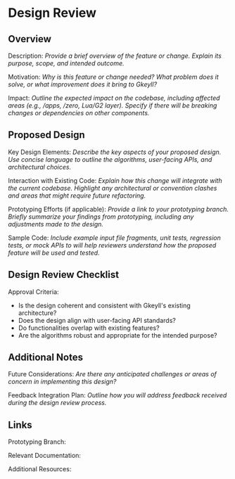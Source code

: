 # Design Review

## Overview

Description: _Provide a brief overview of the feature or change. Explain its purpose, scope, and intended outcome._

Motivation: _Why is this feature or change needed? What problem does it solve, or what improvement does it bring to Gkeyll?_

Impact: _Outline the expected impact on the codebase, including affected areas (e.g., /apps, /zero, Lua/G2 layer). Specify if there will be breaking changes or dependencies on other components._

## Proposed Design

Key Design Elements: _Describe the key aspects of your proposed design. Use concise language to outline the algorithms, user-facing APIs, and architectural choices._

Interaction with Existing Code: _Explain how this change will integrate with the current codebase. Highlight any architectural or convention clashes and areas that might require future refactoring._

Prototyping Efforts (if applicable): _Provide a link to your prototyping branch. Briefly summarize your findings from prototyping, including any adjustments made to the design._

Sample Code: _Include example input file fragments, unit tests, regression tests, or mock APIs to will help reviewers understand how the proposed feature will be used and tested._

## Design Review Checklist

Approval Criteria: 

- Is the design coherent and consistent with Gkeyll's existing architecture?
- Does the design align with user-facing API standards?
- Do functionalities overlap with existing features?
- Are the algorithms robust and appropriate for the intended purpose?

## Additional Notes

Future Considerations: _Are there any anticipated challenges or areas of concern in implementing this design?_

Feedback Integration Plan: _Outline how you will address feedback received during the design review process._

## Links

Prototyping Branch: 

Relevant Documentation: 

Additional Resources: 